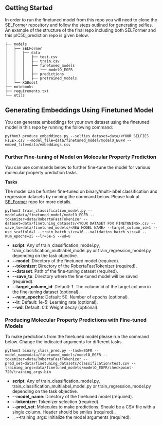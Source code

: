
## Getting Started

In order to run the finetuned model from this repo you will need to clone the [SELFormer](https://github.com/HUBioDataLab/SELFormer) repository and follow the steps outlined for generating selfies. An example of the structure of the final repo including both SELFormer and this pIC50_prediction repo is given below.


```
├── models
│   ├── SELFormer
│   │   ├── data
│   │   │   ├── test.csv
│   │   │   ├── train.csv
│   │   │   ├── finetuned_models
│   │   │   │   └── modelO_EGFR
│   │   │   ├── predictions
│   │   │   ├── pretrained_models
│   └── XGBoost
├── notebooks
├── requirements.txt
└── utils
```

## Generating Embeddings Using Finetuned Model

You can generate embeddings for your own dataset using the finetuned model in this repo by running the following command:

```
python3 produce_embeddings.py --selfies_dataset=data/<YOUR SELFIES FILE>.csv --model_file=data/finetuned_model/modelO_EGFR --embed_file=data/embeddings.csv
```

### Further Fine-tuning of Model on Molecular Property Prediction

You can use commands below to further fine-tune the model for various molecular property prediction tasks. 


**Tasks**

The model can be further fine-tuned on binary/multi-label classification and regression datasets by running the command below. Please look at [SELFormer](https://github.com/HUBioDataLab/SELFormer) repo for more details.

```
python3 train_classification_model.py --model=data/finetuned_model/modelO_EGFR --tokenizer=data/RobertaFastTokenizer --dataset=data/finetuning_datasets/<YOUR DATASET FOR FINETUNING>.csv --save_to=data/finetuned_models/<NEW MODEL NAME> --target_column_id=1 --use_scaffold=1 --train_batch_size=16 --validation_batch_size=8 --num_epochs=25 --lr=5e-5 --wd=0
```
* __script__: Any of train_classification_model.py, train_classification_multilabel_model.py or train_regression_model.py depending on the task objective. 
* __--model__: Directory of the finetuned model (required).
* __--tokenizer__: Directory of the RobertaFastTokenizer (required).
* __--dataset__: Path of the fine-tuning dataset (required).
* __--save_to__: Directory where the fine-tuned model will be saved (required).
* __--target_column_id__: Default: 1. The column id of the target column in the fine-tuning dataset (optional).
* __--num_epochs__: Default: 50. Number of epochs (optional).
* __--lr__: Default: 1e-5: Learning rate (optional).
* __--wd__: Default: 0.1: Weight decay (optional).

### Producing Molecular Property Predictions with Fine-tuned Models

To make predictions from the finetuned model please run the command below. Change the indicated arguments for different tasks. 

```
python3 binary_class_pred.py --task=EGFR --model_name=data/finetuned_models/modelO_EGFR --tokenizer=data/RobertaFastTokenizer --pred_set=data/finetuning_datasets/classification/test.csv --training_args=data/finetuned_models/modelO_EGFR/checkpoint-720/training_args.bin
```
* __script__: Any of train_classification_model.py, train_classification_multilabel_model.py or train_regression_model.py depending on the task objective. 
* __--model_name__: Directory of the finetuned model (required).
* __--tokenizer__: Tokenizer selection (required).
* __--pred_set__: Molecules to make predictions. Should be a CSV file with a single column. Header should be smiles (required)..
* __--training_args: Initialize the model arguments (required).


